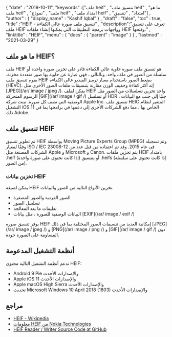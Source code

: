 {
  "date" : "2019-10-11",
  "keywords" :["ملف heif" , "تنسيق ملف heif" , "ما هو ملف heif" , "ملف" , "نموذج heif" , "امتداد ملف heif" , "امتداد" , "تنسيق"] ,
  "author" : {
    "display_name" : "Kashif Iqbal"
} ,
  "draft" : "false",
  "toc" : true,
  "title" :"HEIF - تنسيق ملف صورة عالي الكفاءة" ,
  "description":"تعرف على تنسيق ملف HEIF وواجهات برمجة التطبيقات التي يمكنها إنشاء ملفات HEIF وفتحها." ,
  "linktitle" : "HEIF",
  "menu" : {
    "docs" : {
      "parent" : "image"
}
} ,
  "lastmod" : "2021-03-29"
}

## ما هو ملف HEIF؟

ملف HEIF هو تنسيق ملف صورة حاوية عالي الكفاءة قادر على تخزين صورة واحدة أو سلسلة من الصور في ملف واحد. وبالتالي ، فهي عبارة عن حاوية بها صور متعددة مخزنة. يقوم تنسيق ملف HEIF بضغط الصور باستخدام معيار ترميز الفيديو عالي الكفاءة (HEVC). إنه أكثر كفاءة وخفيف الوزن مقارنة بتنسيقات ملفات الصور الأخرى مثل [JPEG](/ar/ image / jpeg /). يمكن لملف HEIF واحد تخزين تسلسلات من الصور مثل الرسوم المتحركة [GIF](/ar/ image / gif /) أو تسلسل HDR ، جنبًا إلى جنب مع البيانات الوصفية التي تصف كل صورة. تبنت شركة Apple Inc. تنسيق ملف HEIC المتغير لنظام التشغيل iOS 11 الخاص بها ، مما دفع الشركات الأخرى إلى دعمها في برامجها بما في ذلك Adobe.

## تنسيق ملف HEIF

تم تطوير تنسيق HEIF بواسطة Moving Picture Experts Group (MPEG) وتم تسجيله وفقًا لمعيار ISO / IEC 23008-12 في عام 2015. وقد تم اعتماده من قبل عدد من الشركات المصنعة مثل Apple و Microsoft و Canon. يتم تخزين ملفات HEIF بامتداد .heif (إذا كانت تحتوي على صورة واحدة) أو بتنسيق .heifs (إذا كانت تحتوي على سلسلة من الصور).

### تخزين بيانات HEIF

يمكن لصيغة HEIF تخزين الأنواع التالية من الصور والبيانات.

* الصور الفردية والصور المصغرة
* تسلسل الصور
* تعليمات ما بعد المعالجة
* البيانات الوصفية للصورة ، مثل بيانات [EXIF](/ar/ image / exif /)

يوفر تنسيق صورة HEIF إمكانية العديد من تنسيقات الصور المختلفة بما في ذلك [JPEG](/ar/ image / jpeg /) و [PNG](/ar/ image / png /) و [GIF](/ar/ image / gif /) دون المساومة على الصورة جودة.

## أنظمة التشغيل المدعومة

تدعم أنظمة التشغيل التالية محتوى HEIF:

* Android 9 Pie والإصدارات الأحدث
* Apple iOS 11 والإصدارات الأحدث
* Apple macOS High Sierra والإصدارات الأحدث
* تحديث Microsoft Windows 10 April 2018 (1803) والإصدارات الأحدث

## مراجع

* [HEIF - Wikipedia](https://en.wikipedia.org/wiki/High_Efficiency_Image_File_Format)
* [معلومات HEIF من Nokia Technologies](https://nokiatech.github.io/heif/)
* [HEIF Reader / Writer Source Code at GitHub](https://github.com/nokiatech/heif)

